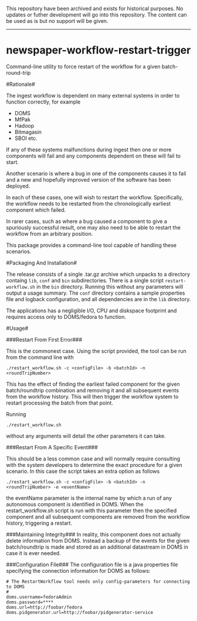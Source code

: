 This repository have been archived and exists for historical purposes. 
No updates or futher development will go into this repository. The content can be used as is but no support will be given. 

---

newspaper-workflow-restart-trigger
==================================

Command-line utility to force restart of the workflow for a given batch-round-trip


#Rationale#

The ingest workflow is dependent on many external systems in order to function correctly, for example

* DOMS
* MfPak
* Hadoop
* Bitmagasin
* SBOI etc.

If any of these systems malfunctions during ingest then one or more components will fail and any components dependent on
these will fail to start.

Another scenario is where a bug in one of the components causes it to fail and a new and hopefully improved version of
the software has been deployed.

In each of these cases, one will wish to restart the workflow. Specifically, the workflow needs to be restarted from the
chronologically earliest component which failed.

In rarer cases, such as where a bug caused a component to give a spuriously successful result, one may also need to be
able to restart the workflow from an arbitrary position.

This package provides a command-line tool capable of handling these scenarios.

#Packaging And Installation#

The release consists of a single .tar.gz archive which unpacks to a directory containg `lib`, `conf` and `bin` subdirectories. There
is a single script `restart-workflow.sh` in the `bin` directory. Running this without any parameters will output a usage summary. The `conf`
directory contains a sample properties file and logback configuration, and all dependencies are in the `lib` directory.

The applications has a negligible I/O, CPU and diskspace footprint and requires access only to DOMS/fedora to function.


#Usage#

###Restart From First Error###

This is the commonest case. Using the script provided, the tool can be run from the command line with

    ./restart_workflow.sh -c <configFile> -b <batchId> -n <roundTripNumber>
This has the effect of finding the earliest failed component for the given batch/roundtrip combination and removing it and
all subsequent events from the workflow history. This will then trigger the workflow system to restart processing the batch
from that point.

Running

    ./restart_workflow.sh
without any arguments will detail the other parameters it can take.

###Restart From A Specific Event###

This should be a less common case and will normally require consulting with the system developers to determine the exact
procedure for a given scenario. In this case the script takes an extra option as follows

    ./restart_workflow.sh -c <configFile> -b <batchId> -n <roundTripNumber> -e <eventName>
the eventName parameter is the internal name by which a run of any autonomous component is identified in DOMS. When the
restart_workflow.sh script is run with this parameter then the specified component and all subsequent components are
removed from the workflow history, triggering a restart.

###Maintaining Integrity###
In reality, this component does not actually delete information from DOMS. Instead a backup of the events for the given
batch/roundtrip is made and stored as an additional datastream in DOMS in case it is ever needed.

###Configuration File###
The configuration file is a java properties file specifying the connection information for DOMS as follows:

    # The RestartWorkflow tool needs only config-parameters for connecting to DOMS
    #
    doms.username=fedoraAdmin
    doms.password=****
    doms.url=http://foobar/fedora
    doms.pidgenerator.url=http://foobar/pidgenerator-service



